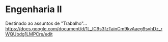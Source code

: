 # Engenharia II
Destinado ao assuntos de "Trabalho"...
https://docs.google.com/document/d/1L_IC9s3fzTainCm9kvAaeg9svhDz_rWQUbdg1LMPCrs/edit
